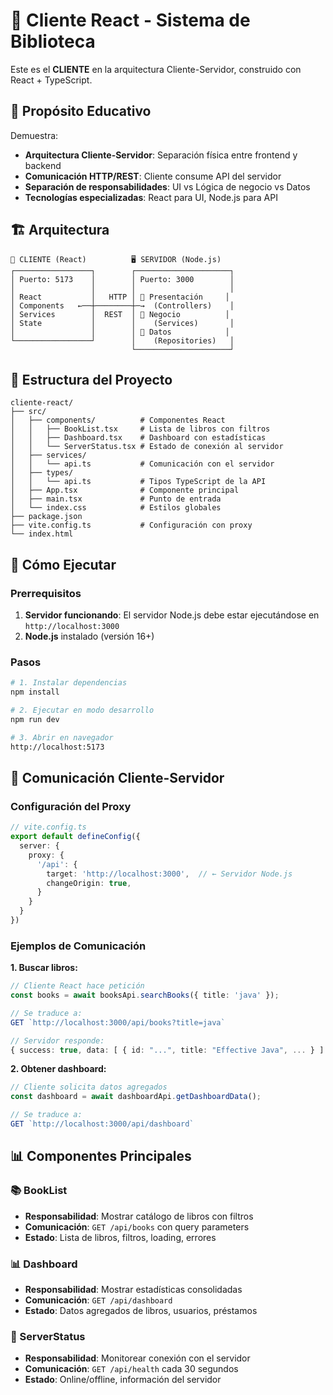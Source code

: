 # 📱 Cliente React - Sistema de Biblioteca

Este es el **CLIENTE** en la arquitectura Cliente-Servidor, construido con React + TypeScript.

## 🎯 Propósito Educativo

Demuestra:
- **Arquitectura Cliente-Servidor**: Separación física entre frontend y backend
- **Comunicación HTTP/REST**: Cliente consume API del servidor
- **Separación de responsabilidades**: UI vs Lógica de negocio vs Datos
- **Tecnologías especializadas**: React para UI, Node.js para API

## 🏗️ Arquitectura

```
📱 CLIENTE (React)          🖥️ SERVIDOR (Node.js)
┌─────────────────┐        ┌─────────────────────┐
│ Puerto: 5173    │        │ Puerto: 3000        │
│                 │        │                     │
│ React           │   HTTP │ 📱 Presentación     │
│ Components   ←──┼────────┼─→  (Controllers)    │
│ Services        │  REST  │ 💼 Negocio          │
│ State           │        │    (Services)       │
│                 │        │ 💾 Datos            │
└─────────────────┘        │    (Repositories)   │
                           └─────────────────────┘
```

## 📁 Estructura del Proyecto

```
cliente-react/
├── src/
│   ├── components/          # Componentes React
│   │   ├── BookList.tsx     # Lista de libros con filtros
│   │   ├── Dashboard.tsx    # Dashboard con estadísticas
│   │   └── ServerStatus.tsx # Estado de conexión al servidor
│   ├── services/
│   │   └── api.ts           # Comunicación con el servidor
│   ├── types/
│   │   └── api.ts           # Tipos TypeScript de la API
│   ├── App.tsx              # Componente principal
│   ├── main.tsx             # Punto de entrada
│   └── index.css            # Estilos globales
├── package.json
├── vite.config.ts           # Configuración con proxy
└── index.html
```

## 🚀 Cómo Ejecutar

### Prerrequisitos
1. **Servidor funcionando**: El servidor Node.js debe estar ejecutándose en `http://localhost:3000`
2. **Node.js** instalado (versión 16+)

### Pasos

```bash
# 1. Instalar dependencias
npm install

# 2. Ejecutar en modo desarrollo
npm run dev

# 3. Abrir en navegador
http://localhost:5173
```

## 🔗 Comunicación Cliente-Servidor

### Configuración del Proxy
```typescript
// vite.config.ts
export default defineConfig({
  server: {
    proxy: {
      '/api': {
        target: 'http://localhost:3000',  // ← Servidor Node.js
        changeOrigin: true,
      }
    }
  }
})
```

### Ejemplos de Comunicación

**1. Buscar libros:**
```typescript
// Cliente React hace petición
const books = await booksApi.searchBooks({ title: 'java' });

// Se traduce a:
GET `http://localhost:3000/api/books?title=java`

// Servidor responde:
{ success: true, data: [ { id: "...", title: "Effective Java", ... } ] }
```

**2. Obtener dashboard:**
```typescript
// Cliente solicita datos agregados
const dashboard = await dashboardApi.getDashboardData();

// Se traduce a:
GET `http://localhost:3000/api/dashboard`
```

## 📊 Componentes Principales

### 📚 BookList
- **Responsabilidad**: Mostrar catálogo de libros con filtros
- **Comunicación**: `GET /api/books` con query parameters
- **Estado**: Lista de libros, filtros, loading, errores

### 📊 Dashboard  
- **Responsabilidad**: Mostrar estadísticas consolidadas
- **Comunicación**: `GET /api/dashboard` 
- **Estado**: Datos agregados de libros, usuarios, préstamos

### 🔗 ServerStatus
- **Responsabilidad**: Monitorear conexión con el servidor
- **Comunicación**: `GET /api/health` cada 30 segundos
- **Estado**: Online/offline, información del servidor
